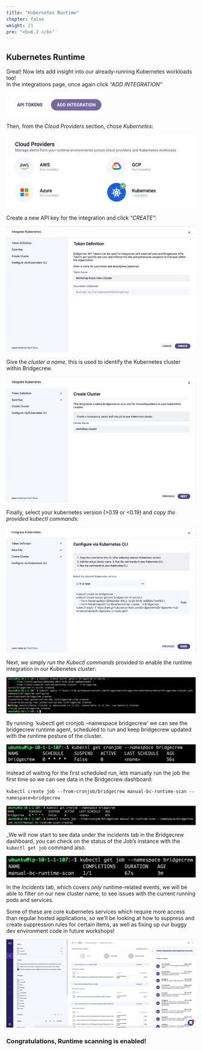 ```yaml
---
title: "Kubernetes Runtime"
chapter: false
weight: 21
pre: "<b>6.2 </b>"
---
```




## Kubernetes Runtime

Great! Now lets add insight into our already-running Kubernetes workloads too!  
In the integrations page, once again click *“ADD INTEGRATION”*


![alt_text](images/bcButtonAddIntegration.png "image_tooltip")


Then, from the *Cloud Providers* section, chose *Kubernetes*:


![alt_text](images/bcIntegrationsCloudProviders.png "image_tooltip")


Create a new API key for the integration and click “*CREATE”*:


![alt_text](images/bcIntegrationK8sAPIKey.png "image_tooltip")


Give the *cluster a name*, this is used to identify the Kubernetes cluster within Bridgecrew.


![alt_text](images/bcIntegrationCreateK8sCluster.png "image_tooltip")


Finally, select your kubernetes version (>0.19 or &lt;0.19) and *copy the provided kubectl commands:*


![alt_text](images/bcIntegrationKubernetesCliForCopy.png "image_tooltip")


Next, we simply *run the Kubectl commands* provided to enable the runtime integration in our Kubenetes cluster: 


![alt_text](images/kubectlRuntimeK8sIntegration.png "image_tooltip")


By running `kubectl get cronjob –namespace bridgecrew’ we can see the bridgecrew runtime agent, scheduled to run and keep bridgecrew updated with the runtime posture of the cluster.


![alt_text](images/bcK8sCronjobGet.png "image_tooltip")


Instead of waiting for the first scheduled run, lets manually run the job the first time so we can see data in the Bridgecrew dashboard: 

`kubectl create job --from-cronjob/bridgecrew manual-bc-runtime-scan --namespace=bridgecrew`

![alt_text](images/kubectlCreateJobRuntimeScan.png "image_tooltip")


_We will now start to see data under the incidents tab in the Bridgecrew dashboard, you can check on the status of the Job’s instance with the `kubectl get job` command also.


![alt_text](images/kubectlGetJobKickoffRuntimeScan.png "image_tooltip")


In the *Incidents* tab, which covers *only* runtime-related events, we will be able to filter on our new cluster name, to see issues with the current running pods and services.

Some of these are core kubernetes services which require more access than regular hosted applications, so we’ll be looking at how to suppress and create suppression rules for certain items, as well as fixing up our buggy dev environment code in future workshops!


![alt_text](images/bcIncidentsPageK8SCluster.png "image_tooltip")



### Congratulations, Runtime scanning is enabled!
